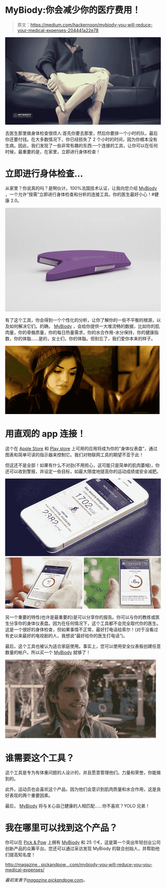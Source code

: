 # MyBiody:你会减少你的医疗费用！

> 原文：<https://medium.com/hackernoon/mybiody-you-will-reduce-your-medical-expenses-204441a22e78>

![](img/36d879fb5b9c086a04523b106568cb21.png)

去医生那里做身体检查很烦人:首先你要去那里，然后你要排一个小时的队，最后你还要付钱。在大多数情况下，你已经损失了 2 个小时的时间，因为你根本没有生病。因此，我们发现了一些非常有趣的东西:一个连接的工具，让你可以在任何时候，最重要的是，在家里，立即进行身体检查！

# 立即进行身体检查…

从家里？你说真的吗？是啊伙计。100%法国技术认证，让我向您介绍 [MyBiody](http://www.pickandpow.com/product/mybiody-balance/) ，一个允许“按需”立即进行身体检查和分析的连接工具。你的医生最好小心！#健康 2.0。

![](img/9c341ba81d167c836d9a2cd6f891e2f2.png)

有了这个工具，你会得到一个个性化的分析，让你了解你的一些不平衡的根源，以及如何解决它们。的确， [MyBiody](http://www.pickandpow.com/product/mybiody-balance/) ，会给你提供一大堆流畅的数据，比如你的肌肉量，你的骨骼质量，你的每日热量需求，你的水合作用-水分保持，你的健康指数，你的体脂……是的，女士们，你的体脂。但别忘了，我们爱你本来的样子。

![](img/6c507fcf32dfbee1d55637267147b46f.png)

# 用直观的 app 连接！

这个在 [Apple Store](https://itunes.apple.com/fr/app/mybiody/id955891417?mt=8) 和 [Play store](https://play.google.com/store/apps/details?id=com.bbrc.mybiody) 上可用的应用将成为你的“身体仪表盘”，通过图表和简单可读的指示器来控制它。我们对物联网工具的期望不亚于此！

但这还不是全部！如果有什么不对劲(不用担心，这可能只是简单的肌肉萎缩)，你还可以收到警报，并设定一些目标，如最大限度地提高你的运动成绩或安全减肥。

![](img/e0194618214630fb1048eae300f02ab9.png)

另一个重要的特性(也许是最重要的)是可以分享你的报告。你可以与你的教练或医生分享你的身体仪表盘。因为在任何情况下，这个工具都不会完全取代你的医生。这是一个很好的身体检查，但如果事情不正常，最好打电话给索尔！(对于没看过有史以来最好的电视剧的人，我想说“最好给你的医生打电话”)。

最后，这个工具也被认为适合家庭使用。事实上，您可以使用安全仪表板创建任意数量的帐户。所以买一个 [MyBiody](http://www.pickandpow.com/product/mybiody-balance/) 就够了！

![](img/86a58815f2c7220995f98945df4b31a5.png)

# 谁需要这个工具？

这个工具是专为有体重问题的人设计的，并且愿意管理他们。力量和荣誉。你能做到的。

此外，运动员也会喜欢这个产品，因为他们会意识到肌肉质量和水合作用，这是良好表现的两个重要因素。

最后， [MyBiody](http://www.pickandpow.com/product/mybiody-balance/) 将与关心自己健康的人相匹配……你不喜欢？YOLO 兄弟！

# 我在哪里可以找到这个产品？

你可以在 [Pick & Pow](http://www.pickandpow.com/product/mybiody-balance/) 上拥有 [MyBiody](http://www.pickandpow.com/product/mybiody-balance/) 和 25 个€，这是第一个突出年轻创业公司创新产品的众筹平台。您还可以通过采访发现 MyBiody 的联合创始人，并帮助他们提高知名度！

[http://magazine . pickandpow . com/mybiody-you-will-reduce-you-you-medical-expenses/](http://magazine.pickandpow.com/mybiody-you-will-reduce-your-medical-expenses/)

*最初发表于*[*magazine.pickandpow.com*](http://magazine.pickandpow.com/mybiody-you-will-reduce-your-medical-expenses/)*。*